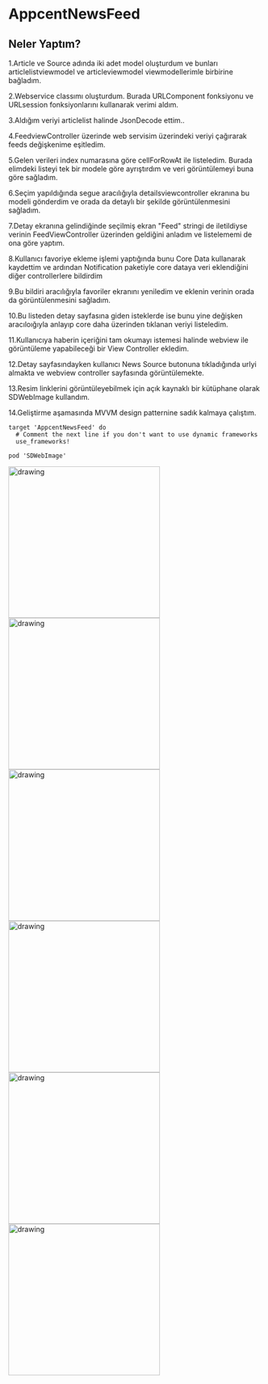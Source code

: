 # AppcentNewsFeed 
## Neler Yaptım?
1.Article ve Source adında iki adet model oluşturdum ve bunları articlelistviewmodel ve articleviewmodel viewmodellerimle birbirine bağladım. 

2.Webservice classımı oluşturdum. Burada URLComponent fonksiyonu ve URLsession fonksiyonlarını kullanarak verimi aldım. 

3.Aldığım veriyi  articlelist halinde JsonDecode ettim.. 

4.FeedviewController üzerinde web servisim üzerindeki veriyi çağırarak feeds değişkenime eşitledim. 

5.Gelen verileri index numarasına göre cellForRowAt ile listeledim. Burada elimdeki listeyi tek bir modele göre ayrıştırdım ve veri görüntülemeyi buna göre sağladım.

6.Seçim yapıldığında segue aracılığıyla detailsviewcontroller ekranına bu modeli gönderdim ve orada da detaylı bir şekilde görüntülenmesini sağladım. 

7.Detay ekranına gelindiğinde seçilmiş ekran "Feed" stringi de iletildiyse verinin FeedViewController üzerinden geldiğini anladım ve listelememi de ona göre yaptım. 

8.Kullanıcı favoriye ekleme işlemi yaptığında bunu Core Data kullanarak kaydettim ve ardından Notification paketiyle core dataya veri eklendiğini diğer controllerlere bildirdim

9.Bu bildiri aracılığıyla favoriler ekranını yeniledim ve eklenin verinin orada da görüntülenmesini sağladım. 

10.Bu listeden detay sayfasına giden isteklerde ise bunu yine değişken aracıloığıyla anlayıp core daha üzerinden tıklanan veriyi listeledim.

11.Kullanıcıya haberin içeriğini tam okumayı istemesi halinde webview ile görüntüleme yapabileceği bir View Controller ekledim. 

12.Detay sayfasındayken kullanıcı News Source butonuna tıkladığında urlyi almakta ve webview controller sayfasında görüntülemekte. 

13.Resim linklerini görüntüleyebilmek için açık kaynaklı bir kütüphane olarak SDWebImage kullandım. 

14.Geliştirme aşamasında MVVM design patternine sadık kalmaya çalıştım. 

```
target 'AppcentNewsFeed' do
  # Comment the next line if you don't want to use dynamic frameworks
  use_frameworks!

pod 'SDWebImage'
```

<img src="https://github.com/halilibrahimoztekin/AppcentNewsFeed/blob/main/ss/ss8.png" alt="drawing" style="width:300px;"/>
<img src="https://github.com/halilibrahimoztekin/AppcentNewsFeed/blob/main/ss/ss2.png" alt="drawing" style="width:300px;"/>
<img src="https://github.com/halilibrahimoztekin/AppcentNewsFeed/blob/main/ss/ss3.png" alt="drawing" style="width:300px;"/>
<img src="https://github.com/halilibrahimoztekin/AppcentNewsFeed/blob/main/ss/ss4.png" alt="drawing" style="width:300px;"/>
<img src="https://github.com/halilibrahimoztekin/AppcentNewsFeed/blob/main/ss/ss5.png" alt="drawing" style="width:300px;"/>
<img src="https://github.com/halilibrahimoztekin/AppcentNewsFeed/blob/main/ss/ss6.png" alt="drawing" style="width:300px;"/>
